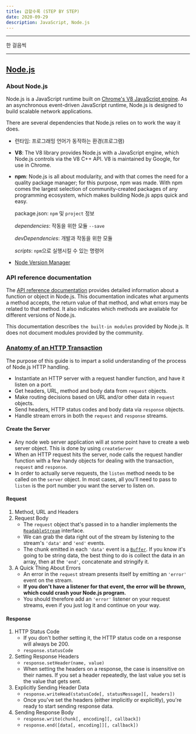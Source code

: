 ```yaml
---
title: 급할수록 (STEP BY STEP)
date: 2020-09-29
description: JavaScript, Node.js
---
```


---

한 걸음씩

---

## [Node.js](https://nodejs.dev/learn)

### About Node.js

Node.js is a JavaScript runtime built on [Chrome's V8 JavaScript engine](https://v8.dev/). As an asynchronous event-driven JavaScript runtime, Node.js is designed to build scalable network applications.

There are several dependencies that Node.js relies on to work the way it does.

- 런타임: 프로그래밍 언어가 동작하는 환경(프로그램)

- **V8**: The V8 library provides Node.js with a JavaScript engine, which Node.js controls via the V8 C++ API. V8 is maintained by Google, for use in Chrome.

- **npm**: Node.js is all about modularity, and with that comes the need for a quality package manager; for this purpose, npm was made. With npm comes the largest selection of community-created packages of any programming ecosystem, which makes building Node.js apps quick and easy.

  package.json: `npm` 및 `project` 정보

  _dependencies_: 작동을 위한 모듈 `--save`

  _devDependencies_: 개발과 작동을 위한 모듈

  _scripts_: `npm`으로 실행시킬 수 있는 명령어

- [Node Version Manager](https://github.com/jasongin/nvs)

### **API reference documentation**

The [API reference documentation](https://nodejs.org/api/) provides detailed information about a function or object in Node.js. This documentation indicates what arguments a method accepts, the return value of that method, and what errors may be related to that method. It also indicates which methods are available for different versions of Node.js.

This documentation describes `the built-in modules` provided by Node.js. It does not document modules provided by the community.

### [Anatomy of an HTTP Transaction](https://nodejs.org/en/docs/guides/anatomy-of-an-http-transaction/)

The purpose of this guide is to impart a solid understanding of the process of Node.js HTTP handling.

- Instantiate an HTTP server with a request handler function, and have it listen on a port.
- Get headers, URL, method and body data from `request` objects.
- Make routing decisions based on URL and/or other data in `request` objects.
- Send headers, HTTP status codes and body data via `response` objects.
- Handle stream errors in both the `request` and `response` streams.

#### Create the Server

- Any node web server application will at some point have to create a web server object. This is done by using `createServer`
- When an HTTP request hits the server, node calls the request handler function with a few handy objects for dealing with the transaction, `request` and `response`. 
- In order to actually serve requests, the `listen` method needs to be called on the `server` object. In most cases, all you'll need to pass to `listen` is the port number you want the server to listen on.

#### Request

1. Method, URL and Headers
2. Request Body
   - The `request` object that's passed in to a handler implements the [`ReadableStream`](https://nodejs.org/api/stream.html#stream_class_stream_readable) interface.
   - We can grab the data right out of the stream by listening to the stream's `'data'` and `'end'` events.
   - The chunk emitted in each `'data'` event is a [`Buffer`](https://nodejs.org/api/buffer.html). If you know it's going to be string data, the best thing to do is collect the data in an array, then at the `'end'`, concatenate and stringify it.
3. A Quick Thing About Errors
   - An error in the `request` stream presents itself by emitting an `'error'` event on the stream.
   - **If you don't have a listener for that event, the error will be _thrown_, which could crash your Node.js program.**
   - You should therefore add an `'error'` listener on your request streams, even if you just log it and continue on your way. 

#### Response

1. HTTP Status Code
   - If you don't bother setting it, the HTTP status code on a response will always be 200.
   - `response.statusCode`
2. Setting Response Headers
   - `response.setHeader(name, value)`
   - When setting the headers on a response, the case is insensitive on their names. If you set a header repeatedly, the last value you set is the value that gets sent.
3. Explicitly Sending Header Data
   - `response.writeHead(statusCode[, statusMessage][, headers])`
   - Once you've set the headers (either implicitly or explicitly), you're ready to start sending response data.
4. Sending Response Body
   - `response.write(chunk[, encoding][, callback])`
   - `response.end([data[, encoding]][, callback])`
